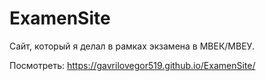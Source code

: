# ExamenSite

Сайт, который я делал в рамках экзамена в МВЕК/МВЕУ.

Посмотреть: https://gavrilovegor519.github.io/ExamenSite/
